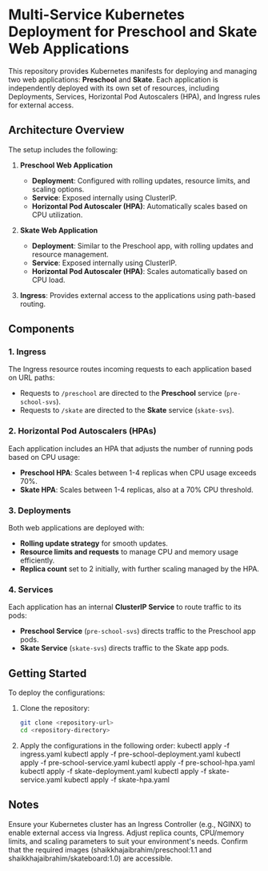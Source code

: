 # Multi-Service Kubernetes Deployment for Preschool and Skate Web Applications

This repository provides Kubernetes manifests for deploying and managing two web applications: **Preschool** and **Skate**. Each application is independently deployed with its own set of resources, including Deployments, Services, Horizontal Pod Autoscalers (HPA), and Ingress rules for external access.

## Architecture Overview

The setup includes the following:

1. **Preschool Web Application**
   - **Deployment**: Configured with rolling updates, resource limits, and scaling options.
   - **Service**: Exposed internally using ClusterIP.
   - **Horizontal Pod Autoscaler (HPA)**: Automatically scales based on CPU utilization.
   
2. **Skate Web Application**
   - **Deployment**: Similar to the Preschool app, with rolling updates and resource management.
   - **Service**: Exposed internally using ClusterIP.
   - **Horizontal Pod Autoscaler (HPA)**: Scales automatically based on CPU load.

3. **Ingress**: Provides external access to the applications using path-based routing.

## Components

### 1. Ingress

The Ingress resource routes incoming requests to each application based on URL paths:
- Requests to `/preschool` are directed to the **Preschool** service (`pre-school-svs`).
- Requests to `/skate` are directed to the **Skate** service (`skate-svs`).

### 2. Horizontal Pod Autoscalers (HPAs)

Each application includes an HPA that adjusts the number of running pods based on CPU usage:
- **Preschool HPA**: Scales between 1-4 replicas when CPU usage exceeds 70%.
- **Skate HPA**: Scales between 1-4 replicas, also at a 70% CPU threshold.

### 3. Deployments

Both web applications are deployed with:
- **Rolling update strategy** for smooth updates.
- **Resource limits and requests** to manage CPU and memory usage efficiently.
- **Replica count** set to 2 initially, with further scaling managed by the HPA.

### 4. Services

Each application has an internal **ClusterIP Service** to route traffic to its pods:
- **Preschool Service** (`pre-school-svs`) directs traffic to the Preschool app pods.
- **Skate Service** (`skate-svs`) directs traffic to the Skate app pods.

## Getting Started

To deploy the configurations:

1. Clone the repository:
   ```bash
   git clone <repository-url>
   cd <repository-directory>
2. Apply the configurations in the following order:
  kubectl apply -f ingress.yaml
  kubectl apply -f pre-school-deployment.yaml
  kubectl apply -f pre-school-service.yaml
  kubectl apply -f pre-school-hpa.yaml
  kubectl apply -f skate-deployment.yaml
  kubectl apply -f skate-service.yaml
  kubectl apply -f skate-hpa.yaml
## Notes
Ensure your Kubernetes cluster has an Ingress Controller (e.g., NGINX) to enable external access via Ingress.
Adjust replica counts, CPU/memory limits, and scaling parameters to suit your environment's needs.
Confirm that the required images (shaikkhajaibrahim/preschool:1.1 and shaikkhajaibrahim/skateboard:1.0) are accessible.


